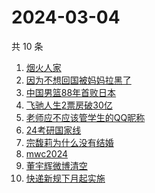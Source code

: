# 2024-03-04

共 10 条

<!-- BEGIN -->
<!-- 最后更新时间 Mon Mar 04 2024 00:12:00 GMT+0800 (China Standard Time) -->

1. [烟火人家](https://www.zhihu.com/search?q=烟火人家)
1. [因为不想回国被妈妈拉黑了](https://www.zhihu.com/search?q=因为不想回国被妈妈拉黑了)
1. [中国男篮88年首败日本](https://www.zhihu.com/search?q=中国男篮88年首败日本)
1. [飞驰人生2票房破30亿](https://www.zhihu.com/search?q=飞驰人生2票房破30亿)
1. [老师应不应该管学生的QQ昵称](https://www.zhihu.com/search?q=老师应不应该管学生的QQ昵称)
1. [24考研国家线](https://www.zhihu.com/search?q=24考研国家线)
1. [宗馥莉为什么没有结婚](https://www.zhihu.com/search?q=宗馥莉为什么没有结婚)
1. [mwc2024](https://www.zhihu.com/search?q=mwc2024)
1. [董宇辉微博清空](https://www.zhihu.com/search?q=董宇辉微博清空)
1. [快递新规下月起实施](https://www.zhihu.com/search?q=快递新规下月起实施)

<!-- END -->

